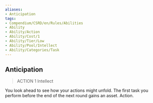 ```yaml
---
aliases:
- Anticipation
tags:
- Compendium/CSRD/en/Rules/Abilities
- Ability
- Ability/Action
- Ability/Cost/1
- Ability/Tier/Low
- Ability/Pool/Intellect
- Ability/Categories/Task
---
```


  
## Anticipation  
>ACTION 1  Intellect  
  
You look ahead to see how your actions might unfold. The first task you perform before the end of the next round gains an asset. Action.